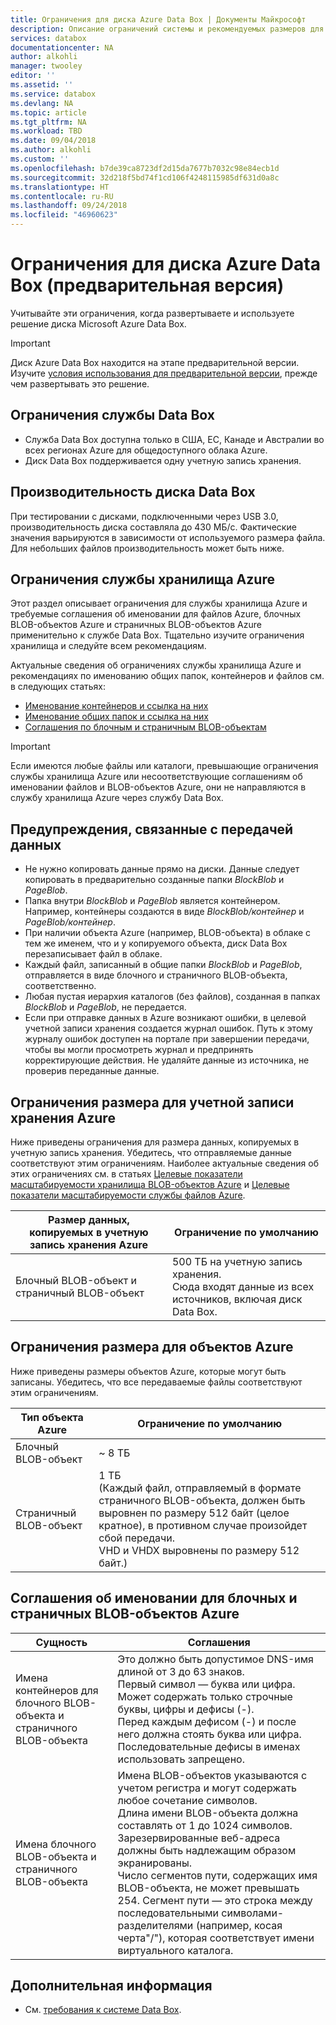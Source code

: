 ```yaml
---
title: Ограничения для диска Azure Data Box | Документы Майкрософт
description: Описание ограничений системы и рекомендуемых размеров для диска Microsoft Azure Data Box.
services: databox
documentationcenter: NA
author: alkohli
manager: twooley
editor: ''
ms.assetid: ''
ms.service: databox
ms.devlang: NA
ms.topic: article
ms.tgt_pltfrm: NA
ms.workload: TBD
ms.date: 09/04/2018
ms.author: alkohli
ms.custom: ''
ms.openlocfilehash: b7de39ca8723df2d15da7677b7032c98e84ecb1d
ms.sourcegitcommit: 32d218f5bd74f1cd106f4248115985df631d0a8c
ms.translationtype: HT
ms.contentlocale: ru-RU
ms.lasthandoff: 09/24/2018
ms.locfileid: "46960623"
---
```

# <a name="azure-data-box-disk-limits-preview"></a>Ограничения для диска Azure Data Box (предварительная версия)


Учитывайте эти ограничения, когда развертываете и используете решение диска Microsoft Azure Data Box. 

> [!IMPORTANT] 
> Диск Azure Data Box находится на этапе предварительной версии. Изучите [условия использования для предварительной версии](https://azure.microsoft.com/support/legal/preview-supplemental-terms/), прежде чем развертывать это решение. 


## <a name="data-box-service-limits"></a>Ограничения службы Data Box

 - Служба Data Box доступна только в США, ЕС, Канаде и Австралии во всех регионах Azure для общедоступного облака Azure.
 - Диск Data Box поддерживается одну учетную запись хранения.

## <a name="data-box-disk-performance"></a>Производительность диска Data Box

При тестировании с дисками, подключенными через USB 3.0, производительность диска составляла до 430 МБ/с. Фактические значения варьируются в зависимости от используемого размера файла. Для небольших файлов производительность может быть ниже.

## <a name="azure-storage-limits"></a>Ограничения службы хранилища Azure

Этот раздел описывает ограничения для службы хранилища Azure и требуемые соглашения об именовании для файлов Azure, блочных BLOB-объектов Azure и страничных BLOB-объектов Azure применительно к службе Data Box. Тщательно изучите ограничения хранилища и следуйте всем рекомендациям.

Актуальные сведения об ограничениях службы хранилища Azure и рекомендациях по именованию общих папок, контейнеров и файлов см. в следующих статьях:

- [Именование контейнеров и ссылка на них](https://docs.microsoft.com/rest/api/storageservices/naming-and-referencing-containers--blobs--and-metadata)
- [Именование общих папок и ссылка на них](https://docs.microsoft.com/rest/api/storageservices/naming-and-referencing-shares--directories--files--and-metadata)
- [Соглашения по блочным и страничным BLOB-объектам](https://docs.microsoft.com/rest/api/storageservices/understanding-block-blobs--append-blobs--and-page-blobs)

> [!IMPORTANT]
> Если имеются любые файлы или каталоги, превышающие ограничения службы хранилища Azure или несоответствующие соглашениям об именовании файлов и BLOB-объектов Azure, они не направляются в службу хранилища Azure через службу Data Box.

## <a name="data-upload-caveats"></a>Предупреждения, связанные с передачей данных

- Не нужно копировать данные прямо на диски. Данные следует копировать в предварительно созданные папки *BlockBlob* и *PageBlob*.
- Папка внутри *BlockBlob* и *PageBlob* является контейнером. Например, контейнеры создаются в виде *BlockBlob/контейнер* и *PageBlob/контейнер*.
- При наличии объекта Azure (например, BLOB-объекта) в облаке с тем же именем, что и у копируемого объекта, диск Data Box перезаписывает файл в облаке.
- Каждый файл, записанный в общие папки *BlockBlob* и *PageBlob*, отправляется в виде блочного и страничного BLOB-объекта, соответственно.
- Любая пустая иерархия каталогов (без файлов), созданная в папках *BlockBlob* и *PageBlob*, не передается.
- Если при отправке данных в Azure возникают ошибки, в целевой учетной записи хранения создается журнал ошибок. Путь к этому журналу ошибок доступен на портале при завершении передачи, чтобы вы могли просмотреть журнал и предпринять корректирующие действия. Не удаляйте данные из источника, не проверив переданные данные.

## <a name="azure-storage-account-size-limits"></a>Ограничения размера для учетной записи хранения Azure

Ниже приведены ограничения для размера данных, копируемых в учетную запись хранения. Убедитесь, что отправляемые данные соответствуют этим ограничениям. Наиболее актуальные сведения об этих ограничениях см. в статьях [Целевые показатели масштабируемости хранилища BLOB-объектов Azure](https://docs.microsoft.com/en-us/azure/storage/common/storage-scalability-targets#azure-blob-storage-scale-targets) и [Целевые показатели масштабируемости службы файлов Azure](https://docs.microsoft.com/en-us/azure/storage/common/storage-scalability-targets#azure-files-scale-targets).

| Размер данных, копируемых в учетную запись хранения Azure                      | Ограничение по умолчанию          |
|---------------------------------------------------------------------|------------------------|
| Блочный BLOB-объект и страничный BLOB-объект                                            | 500 ТБ на учетную запись хранения. <br> Сюда входят данные из всех источников, включая диск Data Box.|


## <a name="azure-object-size-limits"></a>Ограничения размера для объектов Azure

Ниже приведены размеры объектов Azure, которые могут быть записаны. Убедитесь, что все передаваемые файлы соответствуют этим ограничениям.

| Тип объекта Azure | Ограничение по умолчанию                                             |
|-------------------|-----------------------------------------------------------|
| Блочный BLOB-объект        | ~ 8 ТБ                                                 |
| Страничный BLOB-объект         | 1 TБ <br> (Каждый файл, отправляемый в формате страничного BLOB-объекта, должен быть выровнен по размеру 512 байт (целое кратное), в противном случае произойдет сбой передачи. <br> VHD и VHDX выровнены по размеру 512 байт.) |


## <a name="azure-block-blob-and-page-blob-naming-conventions"></a>Соглашения об именовании для блочных и страничных BLOB-объектов Azure

| Сущность                                       | Соглашения                                                                                                                                                                                                                                                                                                               |
|----------------------------------------------|---------------------------------------------------------------------------------------------------------------------------------------------------------------------------------------------------------------------------------------------------------------------------------------------------------------------------|
| Имена контейнеров для блочного BLOB-объекта и страничного BLOB-объекта | Это должно быть допустимое DNS-имя длиной от 3 до 63 знаков. <br>  Первый символ — буква или цифра. <br> Может содержать только строчные буквы, цифры и дефисы (-). <br> Перед каждым дефисом (-) и после него должна стоять буква или цифра. <br> Последовательные дефисы в именах использовать запрещено. |
| Имена блочного BLOB-объекта и страничного BLOB-объекта      | Имена BLOB-объектов указываются с учетом регистра и могут содержать любое сочетание символов. <br> Длина имени BLOB-объекта должна составлять от 1 до 1024 символов. <br> Зарезервированные веб-адреса должны быть надлежащим образом экранированы. <br>Число сегментов пути, содержащих имя BLOB-объекта, не может превышать 254. Сегмент пути — это строка между последовательными символами-разделителями (например, косая черта"/"), которая соответствует имени виртуального каталога. |


## <a name="next-steps"></a>Дополнительная информация
* См. [требования к системе Data Box](data-box-system-requirements.md).
